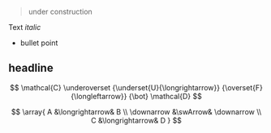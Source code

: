 
> under construction

Text _italic_


* bullet point

## headline

$$
  \mathcal{C}
    \underoverset
      {\underset{U}{\longrightarrow}}
      {\overset{F}{\longleftarrow}}
      {\bot}
  \mathcal{D}
$$

$$
  \array{
    A &\longrightarrow& B
    \\
    \downarrow &\swArrow& \downarrow
    \\
    C &\longrightarrow& D
  }
$$